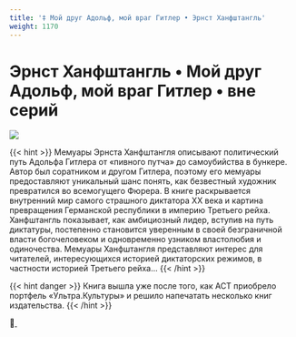 ```yaml
---
title: '‡ Мой друг Адольф, мой враг Гитлер • Эрнст Ханфштангль'
weight: 1170
---
```


# Эрнст Ханфштангль • **Мой друг Адольф, мой враг Гитлер** • вне серий

![](/img/ernst.jpg)

{{< hint >}}
Мемуары Эрнста Ханфштангля описывают политический путь Адольфа Гитлера от «пивного путча» до самоубийства в бункере. Автор был соратником и другом Гитлера, поэтому его мемуары предоставляют уникальный шанс понять, как безвестный художник превратился во всемогущего Фюрера. В книге раскрывается внутренний мир самого страшного диктатора XX века и картина превращения Германской республики в империю Третьего рейха. Ханфштангль показывает, как амбициозный лидер, вступив на путь диктатуры, постепенно становится уверенным в своей безграничной власти богочеловеком и одновременно узником властолюбия и одиночества. Мемуары Ханфштангля представляют интерес для читателей, интересующихся историей диктаторских режимов, в частности историей Третьего рейха...
{{< /hint >}}

{{< hint danger >}}
Книга вышла уже после того, как АСТ приобрело портфель «Ультра.Культуры» и решило напечатать несколько книг издательства.
{{< /hint >}}

👻[ ](https://www.amazon.com/-/es/Khanfshtangl/dp/5968101164)